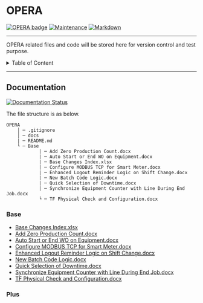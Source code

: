 # OPERA
[![OPERA badge](https://img.shields.io/badge/<OPERA>-<Ongoing>-<COLOR>.svg)](https://shields.io/)
[![Maintenance](https://img.shields.io/badge/Maintained%3F-yes-green.svg)](https://GitHub.com/Naereen/StrapDown.js/graphs/commit-activity)
[![Markdown](https://img.shields.io/badge/Made%20with-Markdown-1f425f.svg)](http://commonmark.org)

---
OPERA related files and code will be stored here for version control and test purpose.

<details>
<summary>Table of Content</summary>

## Table of Content
   * [OPERA](#OPERA)
      * [Documentation](#Documentation)
         * [Base](#Base)
         * [Plus](#Plus)    

</details>

---

## Documentation
[![Documentation Status](https://readthedocs.org/projects/ansicolortags/badge/?version=latest)](http://ansicolortags.readthedocs.io/?badge=latest)

The file structure is as below.

```
OPERA
    │ ─ .gitignore
    │ ─ docs
    | ─ README.md
    └ ─ Base
            | ─ Add Zero Production Count.docx
            | ─ Auto Start or End WO on Equipment.docx
            | ─ Base Changes Index.xlsx
            | ─ Configure MODBUS TCP for Smart Meter.docx
            | ─ Enhanced Logout Reminder Logic on Shift Change.docx
            | ─ New Batch Code Logic.docx
            | ─ Quick Selection of Downtime.docx
            | ─ Synchronize Equipment Counter with Line During End Job.docx
            └ ─ TF Physical Check and Configuration.docx

```

### Base

- [Base Changes Index.xlsx](./Base/Base%20Changes%20Index.xlsx)
- [Add Zero Production Count.docx](./Base/Add%20Zero%20Production%20Count.docx)
- [Auto Start or End WO on Equipment.docx](./Base/Auto%20Start%20or%20End%20WO%20on%20Equipment.docx)
- [Configure MODBUS TCP for Smart Meter.docx](./Base/Configure%20MODBUS%20TCP%20for%20Smart%20Meter.docx)
- [Enhanced Logout Reminder Logic on Shift Change.docx](./Base/Enhanced%20Logout%20Reminder%20Logic%20on%20Shift%20Change.docx)
- [New Batch Code Logic.docx](./Base/New%20Batch%20Code%20Logic.docx)
- [Quick Selection of Downtime.docx](./Base/Quick%20Selection%20of%20Downtime.docx)
- [Synchronize Equipment Counter with Line During End Job.docx](./Base/Synchronize%20Equipment%20Counter%20with%20Line%20During%20End%20Job.docx)
- [TF Physical Check and Configuration.docx](./Base/TF%20Physical%20Check%20and%20Configuration.docx)


### Plus
